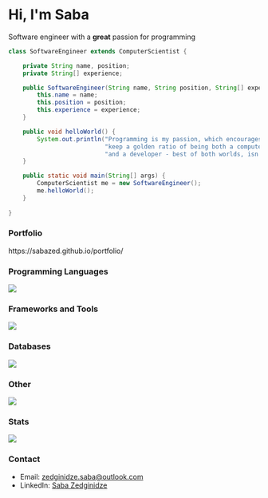 <!-- <link rel="preconnect" href="https://fonts.googleapis.com">
<link rel="preconnect" href="https://fonts.gstatic.com" crossorigin>
<link href="https://fonts.googleapis.com/css2?family=Maven+Pro:wght@400..900&family=Source+Code+Pro&display=swap" rel="stylesheet">
<style>
.source {
font-family: 'Source Code Pro';
}
.mvn {
font-family: 'Maven Pro';
}
</style> -->

<h1 class="source"> Hi, I'm Saba</h1>

<span class="mvn">Software engineer with a <b>great</b> passion for programming</span>

```java
class SoftwareEngineer extends ComputerScientist {

    private String name, position;
    private String[] experience;

    public SoftwareEngineer(String name, String position, String[] experience) {
        this.name = name;
        this.position = position;
        this.experience = experience;
    }

    public void helloWorld() {
        System.out.println("Programming is my passion, which encourages me to" +
                           "keep a golden ratio of being both a computer scientist" +
                           "and a developer - best of both worlds, isn't it?");
    }

    public static void main(String[] args) {
        ComputerScientist me = new SoftwareEngineer();
        me.helloWorld();
    }
    
}
```

<h3 class="source">Portfolio</h3>
https://sabazed.github.io/portfolio/

<h3 class="source">Programming Languages</h3>
<img src="https://skills.thijs.gg/icons?i=java,python,c,cs,html,css,js,ts,ocaml&theme=dark">

<h3 class="source">Frameworks and Tools</h3>
<img src="https://skills.thijs.gg/icons?i=spring,hibernate,react,aws,kafka,docker,git,postman&theme=dark">

<h3 class="source">Databases</h3>
<img src="https://skills.thijs.gg/icons?i=postgresql,mongodb,mysql&theme=dark">

<h3 class="source">Other</h3>
<img src="https://skills.thijs.gg/icons?i=ps,pr,ai&theme=dark">

<h3 class="source">Stats</h3>
<img src="https://github-readme-stats.vercel.app/api/top-langs/?username=sabazed&langs_count=10&show_icons=true&locale=en&layout=compact">

<h3 class="source">Contact</h3>
<ul>
    <li class="mvn">Email: <a href="mailto:zedginidze.saba@outlook.com">zedginidze.saba@outlook.com</a></li>
    <li class="mvn">LinkedIn: <a href="https://www.linkedin.com/in/sabazed/">Saba Zedginidze</a></li>
</ul>


